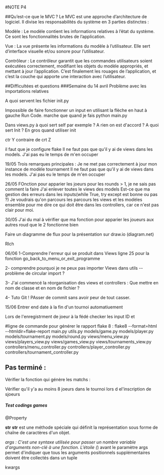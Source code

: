 #NOTE P4

##Qu’est-ce que le MVC ?
Le MVC est une approche d’architecture de logiciel. Il divise les responsabilités du système en 3 parties distinctes :

Modèle : Le modèle contient les informations relatives à l’état du système. Ce sont les fonctionnalités brutes de l’application.

Vue : La vue présente les informations du modèle à l’utilisateur. Elle sert d’interface visuelle et/ou sonore pour l’utilisateur.

Contrôleur : Le contrôleur garantit que les commandes utilisateurs soient exécutées correctement, modifiant les objets du modèle appropriés, et mettant à jour l’application. C’est finalement les rouages de l’application, et c’est la couche qui apporte une interaction avec l’utilisateur.

##Difficultées et questions
###Semaine du 14 avril
Problème avec les importations relatives

A quoi servent les fichier init.py

Impossible de faire fonctionner un input en utilisant la flèche en haut à gauche Run Code. marche que quand je fais python main.py

Dans views.py à quoi sert self par exemple ? A rien on est d'accord ? A quoi sert Init ? En gros quand utiliser init

ctr Y contraire de crt Z

il faut que je configure flake
Il ne faut pas que qu'il y ai de views dans les models. J'ai pas eu le temps de m'en occuper

19/05
Trois remarques principales :
Je ne met pas correctement à jour mon instance de modèle tournament
Il ne faut pas que qu'il y ai de views dans les models. J'ai pas eu le temps de m'en occuper

26/05
FOnction pour apparier les joeurs pour les rounds > 1, je ne sais pas comment la faire
J'ai enlever toutes le views des models
Est-ce que ma gestion des erreurs dans les inputs(while True, try except est bonne ou pas ?)
Je voudrais qu'on parcours les parcours les views et les modèles ensemble pour me dire ce qui doit être dans les controllers, car ce n'est pas clair pour moi.

30/05
J'ai du mal à vérifier que ma fonction pour apparier les joueurs aux autres roud que le 2 fonctionne bien

Faire un diagramme de flux pour la présentation sur draw.io (diagram.net)

RIch

06/06
1-Comprendre l'erreur qui se produit dans Views ligne 25 pour la fonction go_back_to_menu_or_exit_programme

2- comprendre pourquoi je ne peux pas importer Views dans utils -- problème de circular import ?

3- J'ai commencé la réorganisation des views et controllers : Que mettre en nom de classe et en nom de fichier ?

4- Tuto Git ! PAsser de commit sans avoir peur de tout casser.

15/06
Entrer end date à la fin d'un tournoi automatiuement

Lors de l'enregistrment de joeur à la fédé checker les input ID et

#ligne de commande pour générer le rapport flake 8 :
flake8 --format=html --htmldir=flake-report main.py utils.py models/game.py models/player.py models/tournament.py models/round.py views/menu_view.py views/players_view.py views/games_view.py views/tournaments_view.py controllers/menu_controller.py controllers/player_controller.py controllers/tournament_controller.py

## Pas terminé :

Vérifier la fonction qui génère les matchs :

Vérifier qu'il y'a au moins 8 joeurs dans le tournoi lors d el'inscription de sjoeurs


##### Test codings games

@Property

__str__
__str__ est une méthode spéciale qui définit la représentation sous forme de chaîne de caractères d'un objet.


*args : C'est une syntaxe utilisée pour passer un nombre variable d'arguments non-clé à une fonction. L'étoile (*) avant le paramètre args permet d'indiquer que tous les arguments positionnels supplémentaires doivent être collectés dans un tuple

kwargs

